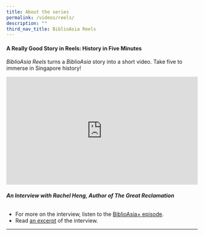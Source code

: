 ```yaml
---
title: About the series
permalink: /videos/reels/
description: ""
third_nav_title: BiblioAsia Reels
---
```

#### A Really Good Story in Reels: History in Five Minutes

*BiblioAsia Reels* turns a *BiblioAsia* story into a short video. Take five  to immerse in Singapore history!

<style>.embed-container {position: relative; padding-bottom: 56.25%; height: 0; overflow: hidden; max-width: 100%; } .embed-container iframe, .embed-container object, .embed-container embed { position: absolute; top: 0; left: 0; width: 100%; height: 100%; }</style><div class="embed-container"><iframe src="https://www.youtube.com/embed/jQjegt2YxCc" frameborder="0" allowfullscreen=""></iframe></div>

###### **An Interview with Rachel Heng, Author of <i>The Great Reclamation</i>**
* For more on the interview, listen to the [BiblioAsia+ episode](/podcast/the-great-reclamation/). <br>
* Read [an excerpt](/vol-19/issue-4/jan-mar-2024/interview-rachel-heng/) of the interview.

<hr>